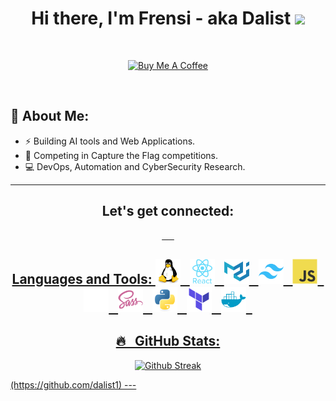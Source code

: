 <h1 align="center">Hi there, I'm Frensi - aka Dalist <img src="https://media.giphy.com/media/hvRJCLFzcasrR4ia7z/giphy.gif" width="40"></h1>
&nbsp;
<p align="center">
<a href="https://www.buymeacoffee.com/dalist" target="_blank"><img src="https://img.buymeacoffee.com/button-api/?text=Buy%20me%20a%20coffee&emoji=&slug=dalist&button_colour=5F7FFF&font_colour=ffffff&font_family=Cookie&outline_colour=000000&coffee_colour=FFDD00" alt="Buy Me A Coffee" height="51" width="184"></a>
</p>
&nbsp;&nbsp;

## 🚀 About Me:

- ⚡ Building AI tools and Web Applications.
- 🚩 Competing in Capture the Flag competitions.
- 💻 DevOps, Automation and CyberSecurity Research.
---

<h2 align="center"> Let's get connected:</h2>

<p align="center">
<a href="https://dalist1.github.io/#gh-light-mode-only" src="./img/globe-light.svg" />
<a href="https://dalist1.github.io/#gh-dark-mode-only" src="./img/globe-dark.svg" />
&nbsp;&nbsp;
<a href="https://www.linkedin.com/in/frensiqatipi/#gh-light-mode-only" src="./img/linkedin-light.svg" />
<a href="https://www.linkedin.com/in/frensiqatipi/#gh-dark-mode-only" src="./img/linkedin-dark.svg" />
&nbsp;&nbsp;
</p>


<div align="center">
<h2>Languages and Tools: 
<img src="https://github.com/devicons/devicon/blob/master/icons/linux/linux-original.svg" title="Linux" alt="Linux" width="40" height="40"/>&nbsp;&nbsp;
<img src="https://github.com/devicons/devicon/blob/master/icons/react/react-original-wordmark.svg" title="React" alt="React" width="40" height="40"/>&nbsp;&nbsp;
<img src="https://github.com/devicons/devicon/blob/master/icons/materialui/materialui-original.svg" title="Material UI" alt="Material UI" width="40" height="40"/>&nbsp;&nbsp;
<img src="https://github.com/devicons/devicon/blob/master/icons/tailwindcss/tailwindcss-plain.svg" title="Tailwindcss" alt="Tailwindcss" width="40" height="40"/>&nbsp;&nbsp;
<img src="https://github.com/devicons/devicon/blob/master/icons/javascript/javascript-original.svg" title="JavaScript" alt="JavaScript" width="40" height="40"/>&nbsp;&nbsp;
<img src="./img/next.svg" title="NextJS" alt="NextJS" width="40" height="40"/>&nbsp;&nbsp;
<img src="https://github.com/devicons/devicon/blob/master/icons/sass/sass-original.svg" title="Sass"  alt="Sass" width="40" height="40"/>&nbsp;&nbsp;
<img src="https://github.com/devicons/devicon/blob/master/icons/python/python-original.svg" title="Python"  alt="Python" width="40" height="40"/>&nbsp;&nbsp;
<img src="https://github.com/devicons/devicon/blob/master/icons/terraform/terraform-original.svg" title="Terraform" **alt="Terraform" width="40" height="40"/>&nbsp;&nbsp;
<img src="https://github.com/devicons/devicon/blob/master/icons/docker/docker-plain.svg" title="Git" **alt="Git" width="40" height="40"/>&nbsp;&nbsp;
</div>

<div align="center">
<h2>🔥 &nbsp; GitHub Stats:</h2>
<p>
<img src="https://streak-stats.demolab.com?user=dalist1&theme=algolia&border_radius=20&hide_border=true" alt="Github Streak"/>
</p>
</div>
(https://github.com/dalist1)
---
